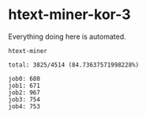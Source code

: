 # htext-miner-kor-3

Everything doing here is automated.

```
htext-miner

total: 3825/4514 (84.73637571998228%)

job0: 680
job1: 671
job2: 967
job3: 754
job4: 753
```